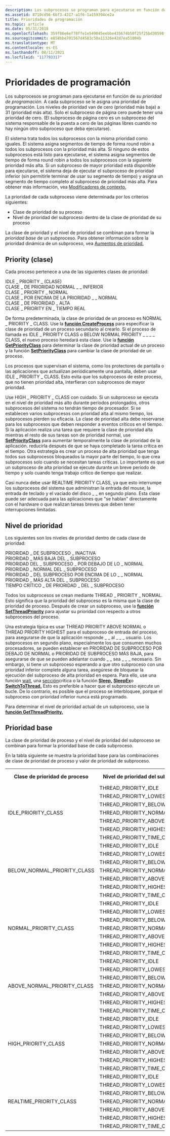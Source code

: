 ```yaml
---
description: Los subprocesos se programan para ejecutarse en función de su prioridad de programación.
ms.assetid: 8710cd56-6bf3-4317-a1f6-1a159394ce2a
title: Prioridades de programación
ms.topic: article
ms.date: 05/31/2018
ms.openlocfilehash: 359f86e6ef78ffe1e549045eebbe435674b50f25f25bd30598fce8581c06092a
ms.sourcegitcommit: e858bbe701567d4583c50a11326e42d7ea51804b
ms.translationtype: MT
ms.contentlocale: es-ES
ms.lasthandoff: 08/11/2021
ms.locfileid: "117793317"
---
```

# <a name="scheduling-priorities"></a>Prioridades de programación

Los subprocesos se programan para ejecutarse en función de *su prioridad de programación.* A cada subproceso se le asigna una prioridad de programación. Los niveles de prioridad van de cero (prioridad más baja) a 31 (prioridad más alta). Solo el subproceso de página cero puede tener una prioridad de cero. (El subproceso de página cero es un subproceso del sistema responsable de la puesta a cero de las páginas libres cuando no hay ningún otro subproceso que deba ejecutarse).

El sistema trata todos los subprocesos con la misma prioridad como iguales. El sistema asigna segmentos de tiempo de forma round robin a todos los subprocesos con la prioridad más alta. Si ninguno de estos subprocesos está listo para ejecutarse, el sistema asigna segmentos de tiempo de forma round robin a todos los subprocesos con la siguiente prioridad más alta. Si un subproceso de mayor prioridad está disponible para ejecutarse, el sistema deja de ejecutar el subproceso de prioridad inferior (sin permitirle terminar de usar su segmento de tiempo) y asigna un segmento de tiempo completo al subproceso de prioridad más alta. Para obtener más información, vea [Modificadores de contexto.](context-switches.md)

La prioridad de cada subproceso viene determinada por los criterios siguientes:

-   Clase de prioridad de su proceso
-   Nivel de prioridad del subproceso dentro de la clase de prioridad de su proceso

La clase de prioridad y el nivel de prioridad se combinan para formar la *prioridad base* de un subproceso. Para obtener información sobre la prioridad dinámica de un subproceso, vea [Aumentos de prioridad.](priority-boosts.md)

## <a name="priority-class"></a>Priority (clase)

Cada proceso pertenece a una de las siguientes clases de prioridad:<dl> IDLE \_ PRIORITY \_ (CLASE)  
CLASE \_ DE PRIORIDAD NORMAL \_ \_ INFERIOR  
CLASE \_ PRIORITY \_ NORMAL  
CLASE \_ POR ENCIMA DE LA PRIORIDAD \_ \_ NORMAL  
CLASE \_ DE PRIORIDAD \_ ALTA  
CLASE \_ PRIORITY EN \_ TIEMPO REAL  
</dl>

De forma predeterminada, la clase de prioridad de un proceso es NORMAL \_ PRIORITY \_ CLASS. Use la [**función CreateProcess**](/windows/win32/api/processthreadsapi/nf-processthreadsapi-createprocessa) para especificar la clase de prioridad de un proceso secundario al crearlo. Si el proceso de llamada es IDLE \_ PRIORITY CLASS o BELOW NORMAL PRIORITY \_ \_ \_ \_ CLASS, el nuevo proceso heredará esta clase. Use la [**función GetPriorityClass**](/windows/win32/api/processthreadsapi/nf-processthreadsapi-getpriorityclass) para determinar la clase de prioridad actual de un proceso y la función [**SetPriorityClass**](/windows/win32/api/processthreadsapi/nf-processthreadsapi-setpriorityclass) para cambiar la clase de prioridad de un proceso.

Los procesos que supervisan el sistema, como los protectores de pantalla o las aplicaciones que actualizan periódicamente una pantalla, deben usar IDLE \_ PRIORITY \_ CLASS. Esto evita que los subprocesos de este proceso, que no tienen prioridad alta, interfieran con subprocesos de mayor prioridad.

Use HIGH \_ PRIORITY \_ CLASS con cuidado. Si un subproceso se ejecuta en el nivel de prioridad más alto durante períodos prolongados, otros subprocesos del sistema no tendrán tiempo de procesador. Si se establecen varios subprocesos con prioridad alta al mismo tiempo, los subprocesos pierden su eficacia. La clase de prioridad alta debe reservarse para los subprocesos que deben responder a eventos críticos en el tiempo. Si la aplicación realiza una tarea que requiere la clase de prioridad alta mientras el resto de sus tareas son de prioridad normal, use [**SetPriorityClass**](/windows/win32/api/processthreadsapi/nf-processthreadsapi-setpriorityclass) para aumentar temporalmente la clase de prioridad de la aplicación. reducirla después de que se haya completado la tarea crítica en el tiempo. Otra estrategia es crear un proceso de alta prioridad que tenga todos sus subprocesos bloqueados la mayor parte del tiempo, lo que crea subprocesos solo cuando se necesitan tareas críticas. Lo importante es que un subproceso de alta prioridad se ejecute durante un breve período de tiempo y solo cuando tenga trabajo crítico de tiempo que realizar.

Casi nunca debe usar REALTIME PRIORITY CLASS, ya que esto interrumpe los subprocesos del sistema que administran la entrada del mouse, la entrada de teclado y el vaciado del disco \_ \_ en segundo plano. Esta clase puede ser adecuada para las aplicaciones que "se hablan" directamente con el hardware o que realizan tareas breves que deben tener interrupciones limitadas.

## <a name="priority-level"></a>Nivel de prioridad

Los siguientes son los niveles de prioridad dentro de cada clase de prioridad:<dl> PRIORIDAD \_ DE SUBPROCESO \_ INACTIVA  
PRIORIDAD \_ MÁS BAJA DEL \_ SUBPROCESO  
PRIORIDAD DEL \_ SUBPROCESO \_ POR DEBAJO DE LO \_ NORMAL  
PRIORIDAD \_ NORMAL DEL \_ SUBPROCESO  
PRIORIDAD \_ DEL SUBPROCESO POR ENCIMA DE LO \_ \_ NORMAL  
PRIORIDAD \_ MÁS ALTA DEL \_ SUBPROCESO  
TIEMPO CRÍTICO \_ DE PRIORIDAD \_ DEL \_ SUBPROCESO  
</dl>

Todos los subprocesos se crean mediante THREAD \_ PRIORITY \_ NORMAL. Esto significa que la prioridad del subproceso es la misma que la clase de prioridad de proceso. Después de crear un subproceso, use la [**función SetThreadPriority**](/windows/win32/api/processthreadsapi/nf-processthreadsapi-setthreadpriority) para ajustar su prioridad con respecto a otros subprocesos del proceso.

Una estrategia típica es usar THREAD PRIORITY ABOVE NORMAL o THREAD PRIORITY HIGHEST para el subproceso de entrada del proceso, para asegurarse de que la aplicación responde \_ \_ al \_ \_ \_ usuario. Los subprocesos en segundo plano, especialmente los que consumen muchos procesadores, se pueden establecer en PRIORIDAD DE SUBPROCESO POR DEBAJO DE NORMAL o PRIORIDAD DE SUBPROCESO MÁS BAJA, para asegurarse de que se pueden adelantar cuando \_ \_ sea \_ \_ \_ necesario. Sin embargo, si tiene un subproceso esperando a que otro subproceso con una prioridad inferior complete alguna tarea, asegúrese de bloquear la ejecución del subproceso de alta prioridad en espera. Para ello, use una función [wait](../sync/wait-functions.md), una [sección](../sync/critical-section-objects.md)crítica o la función [**Sleep,**](/windows/win32/api/synchapi/nf-synchapi-sleep) [**SleepEx**](/windows/win32/api/synchapi/nf-synchapi-sleepex)o [**SwitchToThread.**](/windows/win32/api/processthreadsapi/nf-processthreadsapi-switchtothread) Esto es preferible a hacer que el subproceso ejecute un bucle. De lo contrario, es posible que el proceso se interbloquee, porque el subproceso con prioridad inferior nunca está programado.

Para determinar el nivel de prioridad actual de un subproceso, use la [**función GetThreadPriority.**](/windows/win32/api/processthreadsapi/nf-processthreadsapi-getthreadpriority)

## <a name="base-priority"></a>Prioridad base

La clase de prioridad de proceso y el nivel de prioridad del subproceso se combinan para formar la prioridad base de cada subproceso.

En la tabla siguiente se muestra la prioridad base para las combinaciones de clase de prioridad de proceso y valor de prioridad de subproceso.


<table>
<tr>
<th colspan="2">Clase de prioridad de proceso</th>
<th>Nivel de prioridad del subproceso</th>
<th>Prioridad base</th>
</tr>
<tr>
<td rowspan="7" colspan="2">IDLE_PRIORITY_CLASS </td>
<td>THREAD_PRIORITY_IDLE</td>
<td>1</td>
</tr>
<tr>
<td>THREAD_PRIORITY_LOWEST</td>
<td>2</td>
</tr>
<tr>
<td>THREAD_PRIORITY_BELOW_NORMAL</td>
<td>3</td>
</tr>
<tr>
<td>THREAD_PRIORITY_NORMAL</td>
<td>4</td>
</tr>
<tr>
<td>THREAD_PRIORITY_ABOVE_NORMAL</td>
<td>5</td>
</tr>
<tr>
<td>THREAD_PRIORITY_HIGHEST</td>
<td>6</td>
</tr>
<tr>
<td>THREAD_PRIORITY_TIME_CRITICAL</td>
<td>15</td>
</tr>
<tr>
<td rowspan="7" colspan="2">BELOW_NORMAL_PRIORITY_CLASS </td>
<td>THREAD_PRIORITY_IDLE</td>
<td>1</td>
</tr>
<tr>
<td>THREAD_PRIORITY_LOWEST</td>
<td>4</td>
</tr>
<tr>
<td>THREAD_PRIORITY_BELOW_NORMAL</td>
<td>5</td>
</tr>
<tr>
<td>THREAD_PRIORITY_NORMAL</td>
<td>6</td>
</tr>
<tr>
<td>THREAD_PRIORITY_ABOVE_NORMAL</td>
<td>7</td>
</tr>
<tr>
<td>THREAD_PRIORITY_HIGHEST</td>
<td>8</td>
</tr>
<tr>
<td>THREAD_PRIORITY_TIME_CRITICAL</td>
<td>15</td>
</tr>
<tr>
<td rowspan="7" colspan="2">NORMAL_PRIORITY_CLASS </td>
<td>THREAD_PRIORITY_IDLE</td>
<td>1</td>
</tr>
<tr>
<td>THREAD_PRIORITY_LOWEST</td>
<td>6</td>
</tr>
<tr>
<td>THREAD_PRIORITY_BELOW_NORMAL</td>
<td>7</td>
</tr>
<tr>
<td>THREAD_PRIORITY_NORMAL</td>
<td>8</td>
</tr>
<tr>
<td>THREAD_PRIORITY_ABOVE_NORMAL</td>
<td>9</td>
</tr>
<tr>
<td>THREAD_PRIORITY_HIGHEST</td>
<td>10</td>
</tr>
<tr>
<td>THREAD_PRIORITY_TIME_CRITICAL</td>
<td>15</td>
</tr>
<tr>
<td rowspan="7" colspan="2">ABOVE_NORMAL_PRIORITY_CLASS </td>
<td>THREAD_PRIORITY_IDLE</td>
<td>1</td>
</tr>
<tr>
<td>THREAD_PRIORITY_LOWEST</td>
<td>8</td>
</tr>
<tr>
<td>THREAD_PRIORITY_BELOW_NORMAL</td>
<td>9</td>
</tr>
<tr>
<td>THREAD_PRIORITY_NORMAL</td>
<td>10</td>
</tr>
<tr>
<td>THREAD_PRIORITY_ABOVE_NORMAL</td>
<td>11</td>
</tr>
<tr>
<td>THREAD_PRIORITY_HIGHEST</td>
<td>12</td>
</tr>
<tr>
<td>THREAD_PRIORITY_TIME_CRITICAL</td>
<td>15</td>
</tr>
<tr>
<td rowspan="7" colspan="2">HIGH_PRIORITY_CLASS </td>
<td>THREAD_PRIORITY_IDLE</td>
<td>1</td>
</tr>
<tr>
<td>THREAD_PRIORITY_LOWEST</td>
<td>11</td>
</tr>
<tr>
<td>THREAD_PRIORITY_BELOW_NORMAL</td>
<td>12</td>
</tr>
<tr>
<td>THREAD_PRIORITY_NORMAL</td>
<td>13</td>
</tr>
<tr>
<td>THREAD_PRIORITY_ABOVE_NORMAL</td>
<td>14</td>
</tr>
<tr>
<td>THREAD_PRIORITY_HIGHEST</td>
<td>15</td>
</tr>
<tr>
<td>THREAD_PRIORITY_TIME_CRITICAL</td>
<td>15</td>
</tr>
<tr>
<td rowspan="7" colspan="2">REALTIME_PRIORITY_CLASS </td>
<td>THREAD_PRIORITY_IDLE</td>
<td>16</td>
</tr>
<tr>
<td>THREAD_PRIORITY_LOWEST</td>
<td>22</td>
</tr>
<tr>
<td>THREAD_PRIORITY_BELOW_NORMAL</td>
<td>23</td>
</tr>
<tr>
<td>THREAD_PRIORITY_NORMAL</td>
<td>24</td>
</tr>
<tr>
<td>THREAD_PRIORITY_ABOVE_NORMAL</td>
<td>25</td>
</tr>
<tr>
<td>THREAD_PRIORITY_HIGHEST</td>
<td>26</td>
</tr>
<tr>
<td>THREAD_PRIORITY_TIME_CRITICAL</td>
<td>31</td>
</tr>
</table>

 

 

 
